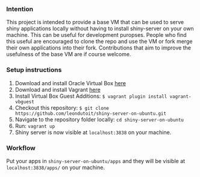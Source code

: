 
### Intention

This project is intended to provide a base VM that can be used to serve shiny applications locally without having to install shiny-server on your own machine. This can be useful for development puropses. People who find this useful are encouraged to clone the repo and use the VM or fork merge their own applications into their fork. Contributions that aim to improve the usefulness of the base VM are if course welcome.

### Setup instructions

1. Download and install Oracle Virtual Box [here](http://download.virtualbox.org/virtualbox/4.2.0/)
2. Download and install Vagrant [here](https://www.vagrantup.com/downloads)
3. Install Virtual Box Guest Additions: `$ vagrant plugin install vagrant-vbguest`
4. Checkout this repository: `$ git clone https://github.com/leondutoit/shiny-server-on-ubuntu.git`
5. Navigate to the repository folder locally: `cd shiny-server-on-ubuntu`
6. Run: `vagrant up`
7. Shiny server is now visible at `localhost:3838` on your machine.

### Workflow

Put your apps in `shiny-server-on-ubuntu/apps` and they will be visible at `localhost:3838/apps/` on your machine.
